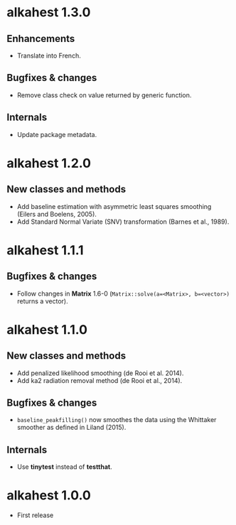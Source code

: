 # alkahest 1.3.0
## Enhancements
* Translate into French.

## Bugfixes & changes
* Remove class check on value returned by generic function.

## Internals
* Update package metadata.

# alkahest 1.2.0
## New classes and methods
* Add baseline estimation with asymmetric least squares smoothing (Eilers and Boelens, 2005).
* Add Standard Normal Variate (SNV) transformation (Barnes et al., 1989).

# alkahest 1.1.1
## Bugfixes & changes
* Follow changes in **Matrix** 1.6-0 (`Matrix::solve(a=<Matrix>, b=<vector>)` returns a vector).

# alkahest 1.1.0
## New classes and methods
* Add penalized likelihood smoothing (de Rooi et al. 2014).
* Add ka2 radiation removal method (de Rooi et al., 2014).

## Bugfixes & changes
* `baseline_peakfilling()` now smoothes the data using the Whittaker smoother as defined in Liland (2015).

## Internals
* Use **tinytest** instead of **testthat**.

# alkahest 1.0.0

* First release
